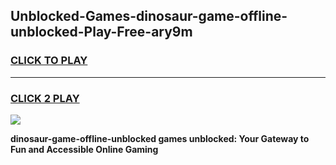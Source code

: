 
## Unblocked-Games-dinosaur-game-offline-unblocked-Play-Free-ary9m
<h3>
<a href="https://premium76.site?title=dinosaur-game-offline-unblocked&ref=15A">CLICK TO PLAY</a></h3>
<hr>

<h3>
<a href="https://premium76.site?title=dinosaur-game-offline-unblocked&ref=15A">CLICK 2 PLAY</a>
  
</h3>

<a href="https://premium76.site?title=dinosaur-game-offline-unblocked&ref=15A"><img src="https://clearcache.store/games.png"></a>


**dinosaur-game-offline-unblocked games unblocked: Your Gateway to Fun and Accessible Online Gaming**
